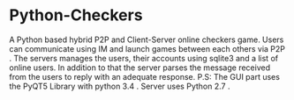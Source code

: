 # Python-Checkers
A Python based hybrid P2P and Client-Server online checkers game. Users can communicate using IM and launch games between each others via P2P . The servers manages the users, their accounts using sqlite3 and a list of online users. In addition to that the server parses the message received from the users to reply with an adequate response.
P.S: The GUI part uses the PyQT5 Library with python 3.4 . Server uses Python 2.7 .

